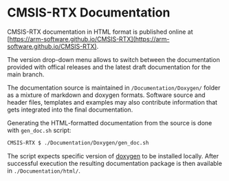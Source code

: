 # CMSIS-RTX Documentation

CMSIS-RTX documentation in HTML format is published online at [https://arm-software.github.io/CMSIS-RTX](https://arm-software.github.io/CMSIS-RTX).

The version drop-down menu allows to switch between the documentation provided with offical releases and the latest draft documentation for the main branch.

The documentation source is maintained in `/Documentation/Doxygen/` folder as a mixture of markdown and doxygen formats. Software source and header files, templates and examples may also contribute information that gets integrated into the final documentation.

Generating the HTML-formatted documentation from the source is done with `gen_doc.sh` script:

```sh
CMSIS-RTX $ ./Documentation/Doxygen/gen_doc.sh
```

The script expects specific version of [doxygen](https://www.doxygen.nl/) to be installed locally. After successful execution the resulting documentation package is then available in `./Documentation/html/`.

